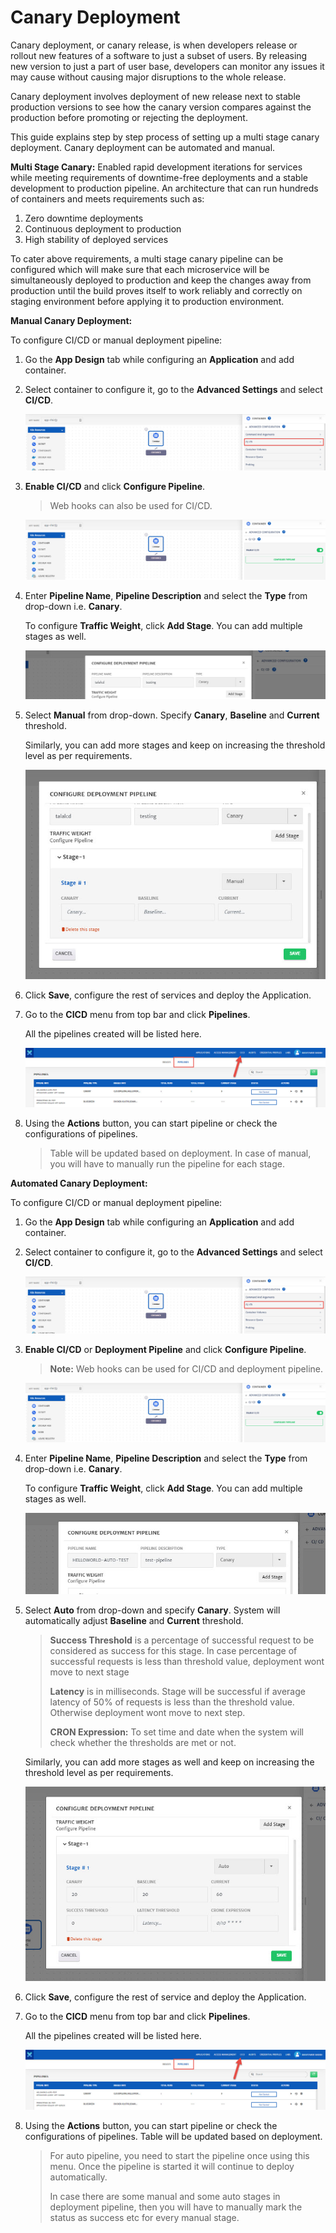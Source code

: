 # Canary Deployment

Canary deployment, or canary release, is when developers release or rollout new features of a software to just a subset of users. By releasing new version to just a part of user base, developers can monitor any issues it may cause without causing major disruptions to the whole release. 

Canary deployment involves deployment of new release next to stable production versions to see how the canary version compares against the production before promoting or rejecting the deployment.

This guide explains step by step process of setting up a multi stage canary deployment. Canary deployment can be automated and manual. 

**Multi Stage Canary:** Enabled rapid development iterations for services while meeting requirements of downtime-free deployments and a stable development to production pipeline. An architecture that can run hundreds of containers and meets requirements such as:

1. Zero downtime deployments
2. Continuous deployment to production
3. High stability of deployed services

To cater above requirements, a multi stage canary pipeline can be configured which will make sure that each microservice will be simultaneously deployed to production and keep the changes away from production until the build proves itself to work reliably and correctly on staging environment before applying it to production environment.

**Manual Canary Deployment:**

To configure CI/CD or manual deployment pipeline:

1. Go the **App Design** tab while configuring an **Application** and add container.

2. Select container to configure it, go to the **Advanced Settings** and select **CI/CD**.

   ![1](imgs/1.jpg)

3. **Enable CI/CD** and click **Configure Pipeline**. 

   > Web hooks can also be used for CI/CD.

   ![2](imgs/2.jpg)

4. Enter **Pipeline Name**, **Pipeline Description** and select the **Type** from drop-down i.e. **Canary**. 

   To configure **Traffic Weight**, click **Add Stage**. You can add multiple stages as well. 

   ![3](imgs/3.jpg)

5. Select **Manual** from drop-down. Specify **Canary**, **Baseline** and **Current** threshold. 

   Similarly, you can add more stages and keep on increasing the threshold level as per requirements. 

   ![4](imgs/4.jpg)

6. Click **Save**, configure the rest of services and deploy the Application. 

7. Go to the **CICD** menu from top bar and click **Pipelines**. 

   All the pipelines created will be listed here. 

   ![5](imgs/5.jpg)

8. Using the **Actions** button, you can start pipeline or check the configurations of pipelines. 

   > Table will be updated based on deployment. In case of manual, you will have to manually run the pipeline for each stage.

**Automated Canary Deployment:**

To configure CI/CD or manual deployment pipeline:

1. Go the **App Design** tab while configuring an **Application** and add container.

2. Select container to configure it, go to the **Advanced Settings** and select **CI/CD**.

   ![1](imgs/1.jpg)

3. **Enable CI/CD** or **Deployment Pipeline** and click **Configure Pipeline**. 

   > **Note:** Web hooks can be used for CI/CD and deployment pipeline. 

   ![2](imgs/2.jpg)

4. Enter **Pipeline Name**, **Pipeline Description** and select the **Type** from drop-down i.e. **Canary**. 

   To configure **Traffic Weight**, click **Add Stage**. You can add multiple stages as well. 

   ![5.1](imgs/5.1.jpg)

5. Select **Auto** from drop-down and specify **Canary**. System will automatically adjust **Baseline** and **Current** threshold. 

   > **Success Threshold** is a percentage of successful request to be considered as success for this stage. In case percentage of successful requests is less than threshold value, deployment wont move to next stage
   >
   > **Latency** is in milliseconds. Stage will be successful if average latency of 50% of requests is less than the threshold value. Otherwise deployment wont move to next step. 
   >
   > **CRON Expression:** To set time and date when the system will check whether the thresholds are met or not. 

   Similarly, you can add more stages as well and keep on increasing the threshold level as per requirements. 

   ![6](imgs/6.jpg)

6. Click **Save**, configure the rest of service and deploy the Application. 

7. Go to the **CICD** menu from top bar and click **Pipelines**. 

   All the pipelines created will be listed here. 

   ![5](imgs/5.jpg)

8. Using the **Actions** button, you can start pipeline or check the configurations of pipelines. Table will be updated based on deployment. 

   > For auto pipeline, you need to start the pipeline once using this menu. Once the pipeline is started it will continue to deploy automatically.  
   >
   > In case there are some manual and some auto stages in deployment pipeline, then you will have to manually mark the status as success etc for every manual stage.
   >